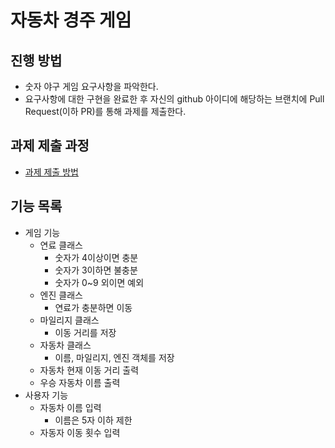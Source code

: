 # 자동차 경주 게임

## 진행 방법

* 숫자 야구 게임 요구사항을 파악한다.
* 요구사항에 대한 구현을 완료한 후 자신의 github 아이디에 해당하는 브랜치에 Pull Request(이하 PR)를 통해 과제를 제출한다.

## 과제 제출 과정

* [과제 제출 방법](https://github.com/next-step/nextstep-docs/tree/master/precourse)

## 기능 목록

* 게임 기능
    * 연료 클래스
        * 숫자가 4이상이면 충분
        * 숫자가 3이하면 불충분
        * 숫자가 0~9 외이면 예외
    * 엔진 클래스
        * 연료가 충분하면 이동
    * 마일리지 클래스
        * 이동 거리를 저장
    * 자동차 클래스
        * 이름, 마일리지, 엔진 객체를 저장
    * 자동차 현재 이동 거리 출력
    * 우승 자동차 이름 출력
* 사용자 기능
    * 자동차 이름 입력
        * 이름은 5자 이하 제한
    * 자동자 이동 횟수 입력
